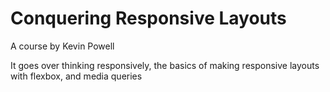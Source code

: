 # Conquering Responsive Layouts

A course by Kevin Powell

It goes over thinking responsively, the basics of making responsive layouts with flexbox, and media queries
